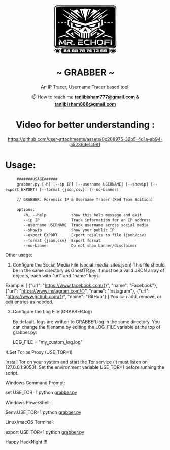 <div align="center">
 <img src="https://github.com/MrEchoFi/MrEchoFi/raw/4274f537dec313ac7dde4403fe0fae24259beade/Mr.EchoFi-New-Logo-with-ASCII.jpg" alt="logo" width="200" height="auto" />
  <h1>~ GRABBER ~</h1>
   
  <p>
  An IP Tracer, Username Tracer based tool.
  </p>


  📫 How to reach me **tanjibisham777@gmail.com & tanjibisham888@gmail.com**

# Video for better understanding :
  


https://github.com/user-attachments/assets/8c208975-32b5-4d1a-ab94-a5236de1c091


   
</div>


# Usage:

         #######USAGE######
         grabber.py [-h] [--ip IP] [--username USERNAME] [--showip] [--export EXPORT] [--format {json,csv}] [--no-banner]

         // GRABBER: Forensic IP & Username Tracer (Red Team Edition)

         options:
            -h, --help           show this help message and exit
            --ip IP              Track information for an IP address
            --username USERNAME  Track username across social media
            --showip             Show your public IP
            --export EXPORT      Export results to file (json/csv)
            --format {json,csv}  Export format
            --no-banner          Do not show banner/disclaimer
            
Other usage: 

1. Configure the Social Media File (social_media_sites.json)
   This file should be in the same directory as GhostTR.py.
   It must be a valid JSON array of objects, each with "url" and "name" keys.

Example:
 [
  {"url": "https://www.facebook.com/{}", "name": "Facebook"},
  {"url": "https://www.instagram.com/{}", "name": "Instagram"},
  {"url": "https://www.github.com/{}", "name": "GitHub"}
]
   You can add, remove, or edit entries as needed.

3. Configure the Log File (GRABBER.log)
   
      By default, logs are written to GRABBER.log in the same directory.
      You can change the filename by editing the LOG_FILE variable at the top of grabber.py:

      LOG_FILE = "my_custom_log.log"

4.Set Tor as Proxy (USE_TOR=1)

   Install Tor on your system and start the Tor service (it must listen on 127.0.0.1:9050).
   Set the environment variable USE_TOR=1 before running the script.

   Windows Command Prompt:

   set USE_TOR=1
   python [grabber.py](http://_vscodecontentref_/5)

  Windows PowerShell:

   $env:USE_TOR=1
   python [grabber.py](http://_vscodecontentref_/6)

  Linux/macOS Terminal:

   export USE_TOR=1
   python [grabber.py](http://_vscodecontentref_/7)


Happy HackNight !!!
